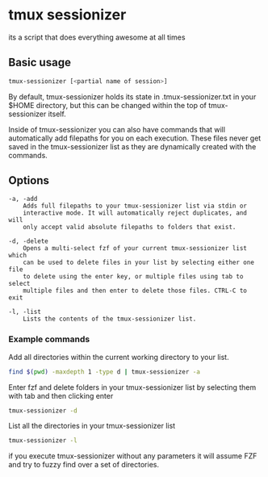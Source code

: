 # tmux sessionizer
its a script that does everything awesome at all times

## Basic usage
```bash
tmux-sessionizer [<partial name of session>]
```

By default, tmux-sessionizer holds its state in .tmux-sessionizer.txt in your
$HOME directory, but this can be changed within the top of tmux-sessionizer
itself.

Inside of tmux-sessionizer you can also have commands that will automatically
add filepaths for you on each execution. These files never get saved in the
tmux-sessionizer list as they are dynamically created with the commands.

## Options
    -a, -add
        Adds full filepaths to your tmux-sessionizer list via stdin or
        interactive mode. It will automatically reject duplicates, and will
        only accept valid absolute filepaths to folders that exist.
    
    -d, -delete
        Opens a multi-select fzf of your current tmux-sessionizer list which
        can be used to delete files in your list by selecting either one file
        to delete using the enter key, or multiple files using tab to select
        multiple files and then enter to delete those files. CTRL-C to exit
    
    -l, -list
        Lists the contents of the tmux-sessionizer list.

### Example commands
Add all directories within the current working directory to your list.
```bash
find $(pwd) -maxdepth 1 -type d | tmux-sessionizer -a
```

Enter fzf and delete folders in your tmux-sessionizer list by selecting them
with tab and then clicking enter
```bash
tmux-sessionizer -d
```

List all the directories in your tmux-sessionizer list
```bash
tmux-sessionizer -l
```

if you execute tmux-sessionizer without any parameters it will assume FZF and
try to fuzzy find over a set of directories.
